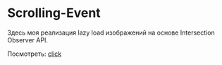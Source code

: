 # Scrolling-Event

Здесь моя реализация lazy load изображений на основе Intersection Observer API.

Посмотреть: [click](https://nikitabelevich.github.io/Scrolling-Event/)
